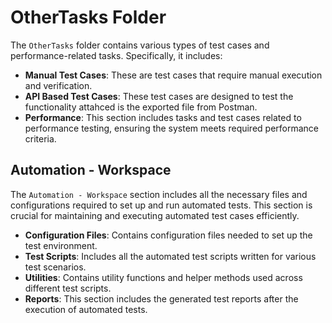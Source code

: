 # OtherTasks Folder

The `OtherTasks` folder contains various types of test cases and performance-related tasks. Specifically, it includes:

- **Manual Test Cases**: These are test cases that require manual execution and verification.
- **API Based Test Cases**: These test cases are designed to test the functionality attahced is the exported file from Postman.
- **Performance**: This section includes tasks and test cases related to performance testing, ensuring the system meets required performance criteria.


## Automation - Workspace

The `Automation - Workspace` section includes all the necessary files and configurations required to set up and run automated tests. This section is crucial for maintaining and executing automated test cases efficiently.

- **Configuration Files**: Contains configuration files needed to set up the test environment.
- **Test Scripts**: Includes all the automated test scripts written for various test scenarios.
- **Utilities**: Contains utility functions and helper methods used across different test scripts.
- **Reports**: This section includes the generated test reports after the execution of automated tests.

